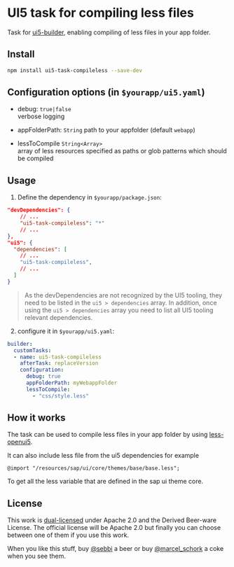 # UI5 task for compiling less files 

Task for [ui5-builder](https://github.com/SAP/ui5-builder), enabling compiling of less files in your app folder.

## Install

```bash
npm install ui5-task-compileless --save-dev
```

## Configuration options (in `$yourapp/ui5.yaml`)

- debug: `true|false`  
  verbose logging

- appFolderPath: `String`
  path to your appfolder (default `webapp`)

- lessToCompile `String<Array>`  
  array of less resources specified as paths or glob patterns which should be compiled 

## Usage

1. Define the dependency in `$yourapp/package.json`:

```json
"devDependencies": {
    // ...
    "ui5-task-compileless": "*"
    // ...
},
"ui5": {
  "dependencies": [
    // ...
    "ui5-task-compileless",
    // ...
  ]
}
```

> As the devDependencies are not recognized by the UI5 tooling, they need to be listed in the `ui5 > dependencies` array. In addition, once using the `ui5 > dependencies` array you need to list all UI5 tooling relevant dependencies.

2. configure it in `$yourapp/ui5.yaml`:

```yaml
builder:
  customTasks:
  - name: ui5-task-compileless
    afterTask: replaceVersion
    configuration:
      debug: true
      appFolderPath: myWebappFolder
      lessToCompile: 
        - "css/style.less"
```

## How it works

The task can be used to compile less files in your app folder by using [less-openui5](https://github.com/SAP/less-openui5).

It can also include less file from the ui5 dependencies for example
```less
@import "/resources/sap/ui/core/themes/base/base.less";
```
To get all the less variable that are defined in the sap ui theme core.

## License

This work is [dual-licensed](../../LICENSE) under Apache 2.0 and the Derived Beer-ware License. The official license will be Apache 2.0 but finally you can choose between one of them if you use this work.

When you like this stuff, buy [@sebbi](https://app.slack.com/client/T0A7MQSJ1/D01TDU3RMSQ/user_profile/UBV5L8N8M) a beer or buy [@marcel_schork](https://twitter.com/marcel_schork) a coke when you see them.
